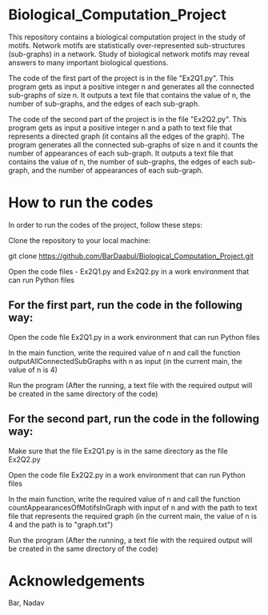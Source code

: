 # Biological_Computation_Project
This repository contains a biological computation project in the study of motifs.
Network motifs are statistically over-represented sub-structures (sub-graphs) in a network. Study of biological network motifs may reveal answers to many important biological questions.

The code of the first part of the project is in the file "Ex2Q1.py". This program gets as input a positive integer n and generates all the connected sub-graphs of size n. It outputs a text file that contains the value of n, the number of sub-graphs, and the edges of each sub-graph.

The code of the second part of the project is in the file "Ex2Q2.py". This program gets as input a positive integer n and a path to text file that represents a directed graph (it contains all the edges of the graph). The program generates all the connected sub-graphs of size n and it counts the number of appearances of each sub-graph. It outputs a text file that contains the value of n, the number of sub-graphs, the edges of each sub-graph, and the number of appearances of each sub-graph.

# How to run the codes
In order to run the codes of the project, follow these steps:

Clone the repository to your local machine:

git clone https://github.com/BarDaabul/Biological_Computation_Project.git

Open the code files - Ex2Q1.py and Ex2Q2.py in a work environment that can run Python files

## For the first part, run the code in the following way:

Open the code file Ex2Q1.py in a work environment that can run Python files

In the main function, write the required value of n and call the function outputAllConnectedSubGraphs with n as input (in the current main, the value of n is 4)

Run the program (After the running, a text file with the required output will be created in the same directory of the code)

## For the second part, run the code in the following way:

Make sure that the file Ex2Q1.py is in the same directory as the file Ex2Q2.py

Open the code file Ex2Q2.py in a work environment that can run Python files

In the main function, write the required value of n and call the function countAppearancesOfMotifsInGraph with input of n and with the path to text file that represents the required graph (in the current main, the value of n is 4 and the path is to "graph.txt")

Run the program (After the running, a text file with the required output will be created in the same directory of the code)

# Acknowledgements
Bar, Nadav
